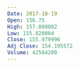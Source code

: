 ```yaml
---
Date: 2017-10-19
Open: 156.75
High: 157.080002
Low: 155.020004
Close: 155.979996
Adj Close: 154.195572
Volume: 42584200
---
```

